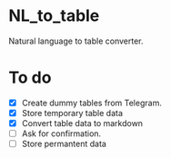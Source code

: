 # NL_to_table
Natural language to table converter.

# To do
- [x] Create dummy tables from Telegram.
- [x] Store temporary table data
- [x] Convert table data to markdown
- [ ] Ask for confirmation.
- [ ] Store permantent data
